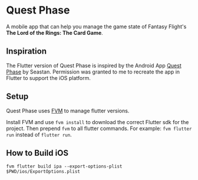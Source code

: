 # Quest Phase

A mobile app that can help you manage the game state of Fantasy Flight's **The Lord of the Rings: The Card Game**.

## Inspiration

The Flutter version of Quest Phase is inspired by the Android App 
[Quest Phase](https://github.com/seastan/lotr-lcg-quest-phase) by Seastan. 
Permission was granted to me to recreate the app in Flutter to support the iOS platform.

## Setup

Quest Phase uses [FVM](https://fvm.app/) to manage flutter versions. 

Install FVM and use `fvm install` to download the correct Flutter sdk for the project. 
Then prepend `fvm` to all flutter commands. For example: `fvm flutter run` instead of `flutter run`.

## How to Build iOS

`fvm flutter build ipa --export-options-plist $PWD/ios/ExportOptions.plist`
